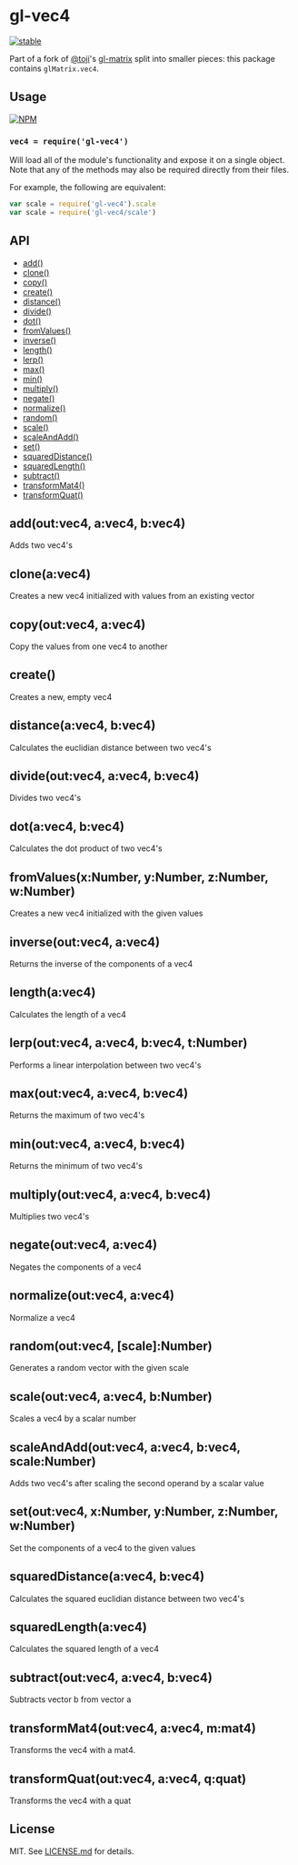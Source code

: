 # gl-vec4

[![stable](http://badges.github.io/stability-badges/dist/stable.svg)](http://github.com/badges/stability-badges)

Part of a fork of [@toji](http://github.com/toji)'s
[gl-matrix](http://github.com/toji/gl-matrix) split into smaller pieces: this
package contains `glMatrix.vec4`.

## Usage

[![NPM](https://nodei.co/npm/gl-vec4.png)](https://nodei.co/npm/gl-vec4/)

### `vec4 = require('gl-vec4')`

Will load all of the module's functionality and expose it on a single
object. Note that any of the methods may also be required directly
from their files.

For example, the following are equivalent:

``` javascript
var scale = require('gl-vec4').scale
var scale = require('gl-vec4/scale')
```

## API

  - [add()](#addoutvec4-avec4-bvec4)
  - [clone()](#cloneavec4)
  - [copy()](#copyoutvec4-avec4)
  - [create()](#create)
  - [distance()](#distanceavec4-bvec4)
  - [divide()](#divideoutvec4-avec4-bvec4)
  - [dot()](#dotavec4-bvec4)
  - [fromValues()](#fromvaluesxnumber-ynumber-znumber-wnumber)
  - [inverse()](#inverseoutvec4-avec4)
  - [length()](#lengthavec4)
  - [lerp()](#lerpoutvec4-avec4-bvec4-tnumber)
  - [max()](#maxoutvec4-avec4-bvec4)
  - [min()](#minoutvec4-avec4-bvec4)
  - [multiply()](#multiplyoutvec4-avec4-bvec4)
  - [negate()](#negateoutvec4-avec4)
  - [normalize()](#normalizeoutvec4-avec4)
  - [random()](#randomoutvec4-scalenumber)
  - [scale()](#scaleoutvec4-avec4-bnumber)
  - [scaleAndAdd()](#scaleandaddoutvec4-avec4-bvec4-scalenumber)
  - [set()](#setoutvec4-xnumber-ynumber-znumber-wnumber)
  - [squaredDistance()](#squareddistanceavec4-bvec4)
  - [squaredLength()](#squaredlengthavec4)
  - [subtract()](#subtractoutvec4-avec4-bvec4)
  - [transformMat4()](#transformmat4outvec4-avec4-mmat4)
  - [transformQuat()](#transformquatoutvec4-avec4-qquat)

## add(out:vec4, a:vec4, b:vec4)

  Adds two vec4's

## clone(a:vec4)

  Creates a new vec4 initialized with values from an existing vector

## copy(out:vec4, a:vec4)

  Copy the values from one vec4 to another

## create()

  Creates a new, empty vec4

## distance(a:vec4, b:vec4)

  Calculates the euclidian distance between two vec4's

## divide(out:vec4, a:vec4, b:vec4)

  Divides two vec4's

## dot(a:vec4, b:vec4)

  Calculates the dot product of two vec4's

## fromValues(x:Number, y:Number, z:Number, w:Number)

  Creates a new vec4 initialized with the given values

## inverse(out:vec4, a:vec4)

  Returns the inverse of the components of a vec4

## length(a:vec4)

  Calculates the length of a vec4

## lerp(out:vec4, a:vec4, b:vec4, t:Number)

  Performs a linear interpolation between two vec4's

## max(out:vec4, a:vec4, b:vec4)

  Returns the maximum of two vec4's

## min(out:vec4, a:vec4, b:vec4)

  Returns the minimum of two vec4's

## multiply(out:vec4, a:vec4, b:vec4)

  Multiplies two vec4's

## negate(out:vec4, a:vec4)

  Negates the components of a vec4

## normalize(out:vec4, a:vec4)

  Normalize a vec4

## random(out:vec4, [scale]:Number)

  Generates a random vector with the given scale

## scale(out:vec4, a:vec4, b:Number)

  Scales a vec4 by a scalar number

## scaleAndAdd(out:vec4, a:vec4, b:vec4, scale:Number)

  Adds two vec4's after scaling the second operand by a scalar value

## set(out:vec4, x:Number, y:Number, z:Number, w:Number)

  Set the components of a vec4 to the given values

## squaredDistance(a:vec4, b:vec4)

  Calculates the squared euclidian distance between two vec4's

## squaredLength(a:vec4)

  Calculates the squared length of a vec4

## subtract(out:vec4, a:vec4, b:vec4)

  Subtracts vector b from vector a

## transformMat4(out:vec4, a:vec4, m:mat4)

  Transforms the vec4 with a mat4.

## transformQuat(out:vec4, a:vec4, q:quat)

  Transforms the vec4 with a quat

## License

MIT. See [LICENSE.md](http://github.com/stackgl/gl-vec4/blob/master/LICENSE.md) for details.
